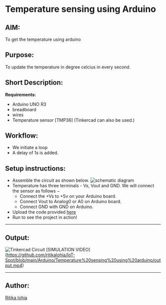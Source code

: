 # Temperature sensing using Arduino
## AIM:
To get the temperature using arduino

## Purpose:
To update the temperature in degree celcius in every second.

## Short Description:
**Requirements:**
- Arduino UNO R3
- breadboard
- wires
- Temperature sensor [TMP36]
(Tinkercad can also be used.)

## Workflow:
- We initiate a loop
- A delay of 1s is added.

## Setup instructions:
- Assemble the circuit as shown below.
![schematic diagram](https://github.com/ritikalohia/IoT-Spot/blob/main/Arduino/Temperature%20sensing%20using%20arduino/Images/schematic_diagram.png)
- Temperature has three terminals - Vs, Vout and GND. We will connect the sensor as follows −
  - Connect the +Vs to +5v on your Arduino board.
  - Connect Vout to Analog0 or A0 on Arduino board.
  - Connect GND with GND on Arduino.
- Upload the code provided [here](https://github.com/ritikalohia/IoT-Spot/blob/main/Arduino/Temperature%20sensing%20using%20arduino/temperature.ino)
- Run to see the project in action!
------------
## Output:
![Tinkercad Circuit](https://github.com/ritikalohia/IoT-Spot/blob/main/Arduino/Temperature%20sensing%20using%20arduino/Images/temperature_sensing.png)
[SIMULATION VIDEO] (https://github.com/ritikalohia/IoT-Spot/blob/main/Arduino/Temperature%20sensing%20using%20arduino/output.mp4)

------------

## Author:
[Ritika lohia](https://github.com/ritikalohia)
